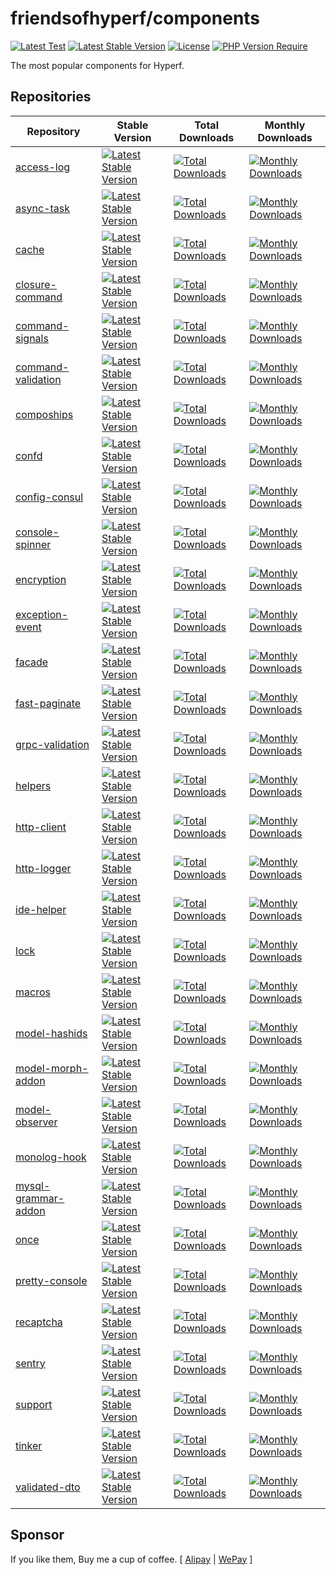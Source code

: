 # friendsofhyperf/components

[![Latest Test](https://github.com/friendsofhyperf/components/workflows/tests/badge.svg)](https://github.com/friendsofhyperf/components/actions) [![Latest Stable Version](https://poser.pugx.org/friendsofhyperf/components/v)](https://packagist.org/packages/friendsofhyperf/components) [![License](https://poser.pugx.org/friendsofhyperf/components/license)](https://packagist.org/packages/friendsofhyperf/components) [![PHP Version Require](https://poser.pugx.org/friendsofhyperf/components/require/php)](https://packagist.org/packages/friendsofhyperf/components)

The most popular components for Hyperf.

## Repositories

|Repository|Stable Version|Total Downloads|Monthly Downloads|
|--|--|--|--|
|[access-log](https://github.com/friendsofhyperf/access-log)|[![Latest Stable Version](https://poser.pugx.org/friendsofhyperf/access-log/v)](https://packagist.org/packages/friendsofhyperf/access-log)|[![Total Downloads](https://poser.pugx.org/friendsofhyperf/access-log/downloads)](https://packagist.org/packages/friendsofhyperf/access-log)|[![Monthly Downloads](https://poser.pugx.org/friendsofhyperf/access-log/d/monthly)](https://packagist.org/packages/friendsofhyperf/access-log)||
|[async-task](https://github.com/friendsofhyperf/async-task)|[![Latest Stable Version](https://poser.pugx.org/friendsofhyperf/async-task/v)](https://packagist.org/packages/friendsofhyperf/async-task)|[![Total Downloads](https://poser.pugx.org/friendsofhyperf/async-task/downloads)](https://packagist.org/packages/friendsofhyperf/async-task)|[![Monthly Downloads](https://poser.pugx.org/friendsofhyperf/async-task/d/monthly)](https://packagist.org/packages/friendsofhyperf/async-task)||
|[cache](https://github.com/friendsofhyperf/cache)|[![Latest Stable Version](https://poser.pugx.org/friendsofhyperf/cache/v)](https://packagist.org/packages/friendsofhyperf/cache)|[![Total Downloads](https://poser.pugx.org/friendsofhyperf/cache/downloads)](https://packagist.org/packages/friendsofhyperf/cache)|[![Monthly Downloads](https://poser.pugx.org/friendsofhyperf/cache/d/monthly)](https://packagist.org/packages/friendsofhyperf/cache)||
|[closure-command](https://github.com/friendsofhyperf/closure-command)|[![Latest Stable Version](https://poser.pugx.org/friendsofhyperf/closure-command/v)](https://packagist.org/packages/friendsofhyperf/closure-command)|[![Total Downloads](https://poser.pugx.org/friendsofhyperf/closure-command/downloads)](https://packagist.org/packages/friendsofhyperf/closure-command)|[![Monthly Downloads](https://poser.pugx.org/friendsofhyperf/closure-command/d/monthly)](https://packagist.org/packages/friendsofhyperf/closure-command)||
|[command-signals](https://github.com/friendsofhyperf/command-signals)|[![Latest Stable Version](https://poser.pugx.org/friendsofhyperf/command-signals/v)](https://packagist.org/packages/friendsofhyperf/command-signals)|[![Total Downloads](https://poser.pugx.org/friendsofhyperf/command-signals/downloads)](https://packagist.org/packages/friendsofhyperf/command-signals)|[![Monthly Downloads](https://poser.pugx.org/friendsofhyperf/command-signals/d/monthly)](https://packagist.org/packages/friendsofhyperf/command-signals)||
|[command-validation](https://github.com/friendsofhyperf/command-validation)|[![Latest Stable Version](https://poser.pugx.org/friendsofhyperf/command-validation/v)](https://packagist.org/packages/friendsofhyperf/command-validation)|[![Total Downloads](https://poser.pugx.org/friendsofhyperf/command-validation/downloads)](https://packagist.org/packages/friendsofhyperf/command-validation)|[![Monthly Downloads](https://poser.pugx.org/friendsofhyperf/command-validation/d/monthly)](https://packagist.org/packages/friendsofhyperf/command-validation)||
|[compoships](https://github.com/friendsofhyperf/compoships)|[![Latest Stable Version](https://poser.pugx.org/friendsofhyperf/compoships/v)](https://packagist.org/packages/friendsofhyperf/compoships)|[![Total Downloads](https://poser.pugx.org/friendsofhyperf/compoships/downloads)](https://packagist.org/packages/friendsofhyperf/compoships)|[![Monthly Downloads](https://poser.pugx.org/friendsofhyperf/compoships/d/monthly)](https://packagist.org/packages/friendsofhyperf/compoships)||
|[confd](https://github.com/friendsofhyperf/confd)|[![Latest Stable Version](https://poser.pugx.org/friendsofhyperf/confd/v)](https://packagist.org/packages/friendsofhyperf/confd)|[![Total Downloads](https://poser.pugx.org/friendsofhyperf/confd/downloads)](https://packagist.org/packages/friendsofhyperf/confd)|[![Monthly Downloads](https://poser.pugx.org/friendsofhyperf/confd/d/monthly)](https://packagist.org/packages/friendsofhyperf/confd)||
|[config-consul](https://github.com/friendsofhyperf/config-consul)|[![Latest Stable Version](https://poser.pugx.org/friendsofhyperf/config-consul/v)](https://packagist.org/packages/friendsofhyperf/config-consul)|[![Total Downloads](https://poser.pugx.org/friendsofhyperf/config-consul/downloads)](https://packagist.org/packages/friendsofhyperf/config-consul)|[![Monthly Downloads](https://poser.pugx.org/friendsofhyperf/config-consul/d/monthly)](https://packagist.org/packages/friendsofhyperf/config-consul)||
|[console-spinner](https://github.com/friendsofhyperf/console-spinner)|[![Latest Stable Version](https://poser.pugx.org/friendsofhyperf/console-spinner/v)](https://packagist.org/packages/friendsofhyperf/console-spinner)|[![Total Downloads](https://poser.pugx.org/friendsofhyperf/console-spinner/downloads)](https://packagist.org/packages/friendsofhyperf/console-spinner)|[![Monthly Downloads](https://poser.pugx.org/friendsofhyperf/console-spinner/d/monthly)](https://packagist.org/packages/friendsofhyperf/console-spinner)||
|[encryption](https://github.com/friendsofhyperf/encryption)|[![Latest Stable Version](https://poser.pugx.org/friendsofhyperf/encryption/v)](https://packagist.org/packages/friendsofhyperf/encryption)|[![Total Downloads](https://poser.pugx.org/friendsofhyperf/encryption/downloads)](https://packagist.org/packages/friendsofhyperf/encryption)|[![Monthly Downloads](https://poser.pugx.org/friendsofhyperf/encryption/d/monthly)](https://packagist.org/packages/friendsofhyperf/encryption)||
|[exception-event](https://github.com/friendsofhyperf/exception-event)|[![Latest Stable Version](https://poser.pugx.org/friendsofhyperf/exception-event/v)](https://packagist.org/packages/friendsofhyperf/exception-event)|[![Total Downloads](https://poser.pugx.org/friendsofhyperf/exception-event/downloads)](https://packagist.org/packages/friendsofhyperf/exception-event)|[![Monthly Downloads](https://poser.pugx.org/friendsofhyperf/exception-event/d/monthly)](https://packagist.org/packages/friendsofhyperf/exception-event)||
|[facade](https://github.com/friendsofhyperf/facade)|[![Latest Stable Version](https://poser.pugx.org/friendsofhyperf/facade/v)](https://packagist.org/packages/friendsofhyperf/facade)|[![Total Downloads](https://poser.pugx.org/friendsofhyperf/facade/downloads)](https://packagist.org/packages/friendsofhyperf/facade)|[![Monthly Downloads](https://poser.pugx.org/friendsofhyperf/facade/d/monthly)](https://packagist.org/packages/friendsofhyperf/facade)||
|[fast-paginate](https://github.com/friendsofhyperf/fast-paginate)|[![Latest Stable Version](https://poser.pugx.org/friendsofhyperf/fast-paginate/v)](https://packagist.org/packages/friendsofhyperf/fast-paginate)|[![Total Downloads](https://poser.pugx.org/friendsofhyperf/fast-paginate/downloads)](https://packagist.org/packages/friendsofhyperf/fast-paginate)|[![Monthly Downloads](https://poser.pugx.org/friendsofhyperf/fast-paginate/d/monthly)](https://packagist.org/packages/friendsofhyperf/fast-paginate)||
|[grpc-validation](https://github.com/friendsofhyperf/grpc-validation)|[![Latest Stable Version](https://poser.pugx.org/friendsofhyperf/grpc-validation/v)](https://packagist.org/packages/friendsofhyperf/grpc-validation)|[![Total Downloads](https://poser.pugx.org/friendsofhyperf/grpc-validation/downloads)](https://packagist.org/packages/friendsofhyperf/grpc-validation)|[![Monthly Downloads](https://poser.pugx.org/friendsofhyperf/grpc-validation/d/monthly)](https://packagist.org/packages/friendsofhyperf/grpc-validation)||
|[helpers](https://github.com/friendsofhyperf/helpers)|[![Latest Stable Version](https://poser.pugx.org/friendsofhyperf/helpers/v)](https://packagist.org/packages/friendsofhyperf/helpers)|[![Total Downloads](https://poser.pugx.org/friendsofhyperf/helpers/downloads)](https://packagist.org/packages/friendsofhyperf/helpers)|[![Monthly Downloads](https://poser.pugx.org/friendsofhyperf/helpers/d/monthly)](https://packagist.org/packages/friendsofhyperf/helpers)||
|[http-client](https://github.com/friendsofhyperf/http-client)|[![Latest Stable Version](https://poser.pugx.org/friendsofhyperf/http-client/v)](https://packagist.org/packages/friendsofhyperf/http-client)|[![Total Downloads](https://poser.pugx.org/friendsofhyperf/http-client/downloads)](https://packagist.org/packages/friendsofhyperf/http-client)|[![Monthly Downloads](https://poser.pugx.org/friendsofhyperf/http-client/d/monthly)](https://packagist.org/packages/friendsofhyperf/http-client)||
|[http-logger](https://github.com/friendsofhyperf/http-logger)|[![Latest Stable Version](https://poser.pugx.org/friendsofhyperf/http-logger/v)](https://packagist.org/packages/friendsofhyperf/http-logger)|[![Total Downloads](https://poser.pugx.org/friendsofhyperf/http-logger/downloads)](https://packagist.org/packages/friendsofhyperf/http-logger)|[![Monthly Downloads](https://poser.pugx.org/friendsofhyperf/http-logger/d/monthly)](https://packagist.org/packages/friendsofhyperf/http-logger)||
|[ide-helper](https://github.com/friendsofhyperf/ide-helper)|[![Latest Stable Version](https://poser.pugx.org/friendsofhyperf/ide-helper/v)](https://packagist.org/packages/friendsofhyperf/ide-helper)|[![Total Downloads](https://poser.pugx.org/friendsofhyperf/ide-helper/downloads)](https://packagist.org/packages/friendsofhyperf/ide-helper)|[![Monthly Downloads](https://poser.pugx.org/friendsofhyperf/ide-helper/d/monthly)](https://packagist.org/packages/friendsofhyperf/ide-helper)||
|[lock](https://github.com/friendsofhyperf/lock)|[![Latest Stable Version](https://poser.pugx.org/friendsofhyperf/lock/v)](https://packagist.org/packages/friendsofhyperf/lock)|[![Total Downloads](https://poser.pugx.org/friendsofhyperf/lock/downloads)](https://packagist.org/packages/friendsofhyperf/lock)|[![Monthly Downloads](https://poser.pugx.org/friendsofhyperf/lock/d/monthly)](https://packagist.org/packages/friendsofhyperf/lock)||
|[macros](https://github.com/friendsofhyperf/macros)|[![Latest Stable Version](https://poser.pugx.org/friendsofhyperf/macros/v)](https://packagist.org/packages/friendsofhyperf/macros)|[![Total Downloads](https://poser.pugx.org/friendsofhyperf/macros/downloads)](https://packagist.org/packages/friendsofhyperf/macros)|[![Monthly Downloads](https://poser.pugx.org/friendsofhyperf/macros/d/monthly)](https://packagist.org/packages/friendsofhyperf/macros)||
|[model-hashids](https://github.com/friendsofhyperf/model-hashids)|[![Latest Stable Version](https://poser.pugx.org/friendsofhyperf/model-hashids/v)](https://packagist.org/packages/friendsofhyperf/model-hashids)|[![Total Downloads](https://poser.pugx.org/friendsofhyperf/model-hashids/downloads)](https://packagist.org/packages/friendsofhyperf/model-hashids)|[![Monthly Downloads](https://poser.pugx.org/friendsofhyperf/model-hashids/d/monthly)](https://packagist.org/packages/friendsofhyperf/model-hashids)||
|[model-morph-addon](https://github.com/friendsofhyperf/model-morph-addon)|[![Latest Stable Version](https://poser.pugx.org/friendsofhyperf/model-morph-addon/v)](https://packagist.org/packages/friendsofhyperf/model-morph-addon)|[![Total Downloads](https://poser.pugx.org/friendsofhyperf/model-morph-addon/downloads)](https://packagist.org/packages/friendsofhyperf/model-morph-addon)|[![Monthly Downloads](https://poser.pugx.org/friendsofhyperf/model-morph-addon/d/monthly)](https://packagist.org/packages/friendsofhyperf/model-morph-addon)||
|[model-observer](https://github.com/friendsofhyperf/model-observer)|[![Latest Stable Version](https://poser.pugx.org/friendsofhyperf/model-observer/v)](https://packagist.org/packages/friendsofhyperf/model-observer)|[![Total Downloads](https://poser.pugx.org/friendsofhyperf/model-observer/downloads)](https://packagist.org/packages/friendsofhyperf/model-observer)|[![Monthly Downloads](https://poser.pugx.org/friendsofhyperf/model-observer/d/monthly)](https://packagist.org/packages/friendsofhyperf/model-observer)||
|[monolog-hook](https://github.com/friendsofhyperf/monolog-hook)|[![Latest Stable Version](https://poser.pugx.org/friendsofhyperf/monolog-hook/v)](https://packagist.org/packages/friendsofhyperf/monolog-hook)|[![Total Downloads](https://poser.pugx.org/friendsofhyperf/monolog-hook/downloads)](https://packagist.org/packages/friendsofhyperf/monolog-hook)|[![Monthly Downloads](https://poser.pugx.org/friendsofhyperf/monolog-hook/d/monthly)](https://packagist.org/packages/friendsofhyperf/monolog-hook)||
|[mysql-grammar-addon](https://github.com/friendsofhyperf/mysql-grammar-addon)|[![Latest Stable Version](https://poser.pugx.org/friendsofhyperf/mysql-grammar-addon/v)](https://packagist.org/packages/friendsofhyperf/mysql-grammar-addon)|[![Total Downloads](https://poser.pugx.org/friendsofhyperf/mysql-grammar-addon/downloads)](https://packagist.org/packages/friendsofhyperf/mysql-grammar-addon)|[![Monthly Downloads](https://poser.pugx.org/friendsofhyperf/mysql-grammar-addon/d/monthly)](https://packagist.org/packages/friendsofhyperf/mysql-grammar-addon)||
|[once](https://github.com/friendsofhyperf/once)|[![Latest Stable Version](https://poser.pugx.org/friendsofhyperf/once/v)](https://packagist.org/packages/friendsofhyperf/once)|[![Total Downloads](https://poser.pugx.org/friendsofhyperf/once/downloads)](https://packagist.org/packages/friendsofhyperf/once)|[![Monthly Downloads](https://poser.pugx.org/friendsofhyperf/once/d/monthly)](https://packagist.org/packages/friendsofhyperf/once)||
|[pretty-console](https://github.com/friendsofhyperf/pretty-console)|[![Latest Stable Version](https://poser.pugx.org/friendsofhyperf/pretty-console/v)](https://packagist.org/packages/friendsofhyperf/pretty-console)|[![Total Downloads](https://poser.pugx.org/friendsofhyperf/pretty-console/downloads)](https://packagist.org/packages/friendsofhyperf/pretty-console)|[![Monthly Downloads](https://poser.pugx.org/friendsofhyperf/pretty-console/d/monthly)](https://packagist.org/packages/friendsofhyperf/pretty-console)||
|[recaptcha](https://github.com/friendsofhyperf/recaptcha)|[![Latest Stable Version](https://poser.pugx.org/friendsofhyperf/recaptcha/v)](https://packagist.org/packages/friendsofhyperf/recaptcha)|[![Total Downloads](https://poser.pugx.org/friendsofhyperf/recaptcha/downloads)](https://packagist.org/packages/friendsofhyperf/recaptcha)|[![Monthly Downloads](https://poser.pugx.org/friendsofhyperf/recaptcha/d/monthly)](https://packagist.org/packages/friendsofhyperf/recaptcha)||
|[sentry](https://github.com/friendsofhyperf/sentry)|[![Latest Stable Version](https://poser.pugx.org/friendsofhyperf/sentry/v)](https://packagist.org/packages/friendsofhyperf/sentry)|[![Total Downloads](https://poser.pugx.org/friendsofhyperf/sentry/downloads)](https://packagist.org/packages/friendsofhyperf/sentry)|[![Monthly Downloads](https://poser.pugx.org/friendsofhyperf/sentry/d/monthly)](https://packagist.org/packages/friendsofhyperf/sentry)||
|[support](https://github.com/friendsofhyperf/support)|[![Latest Stable Version](https://poser.pugx.org/friendsofhyperf/support/v)](https://packagist.org/packages/friendsofhyperf/support)|[![Total Downloads](https://poser.pugx.org/friendsofhyperf/support/downloads)](https://packagist.org/packages/friendsofhyperf/support)|[![Monthly Downloads](https://poser.pugx.org/friendsofhyperf/support/d/monthly)](https://packagist.org/packages/friendsofhyperf/support)||
|[tinker](https://github.com/friendsofhyperf/tinker)|[![Latest Stable Version](https://poser.pugx.org/friendsofhyperf/tinker/v)](https://packagist.org/packages/friendsofhyperf/tinker)|[![Total Downloads](https://poser.pugx.org/friendsofhyperf/tinker/downloads)](https://packagist.org/packages/friendsofhyperf/tinker)|[![Monthly Downloads](https://poser.pugx.org/friendsofhyperf/tinker/d/monthly)](https://packagist.org/packages/friendsofhyperf/tinker)||
|[validated-dto](https://github.com/friendsofhyperf/validated-dto)|[![Latest Stable Version](https://poser.pugx.org/friendsofhyperf/validated-dto/v)](https://packagist.org/packages/friendsofhyperf/validated-dto)|[![Total Downloads](https://poser.pugx.org/friendsofhyperf/validated-dto/downloads)](https://packagist.org/packages/friendsofhyperf/validated-dto)|[![Monthly Downloads](https://poser.pugx.org/friendsofhyperf/validated-dto/d/monthly)](https://packagist.org/packages/friendsofhyperf/validated-dto)||

## Sponsor

If you like them, Buy me a cup of coffee. [ [Alipay](https://hdj.me/images/alipay.jpg) | [WePay](https://hdj.me/images/wechat-pay.jpg) ]
